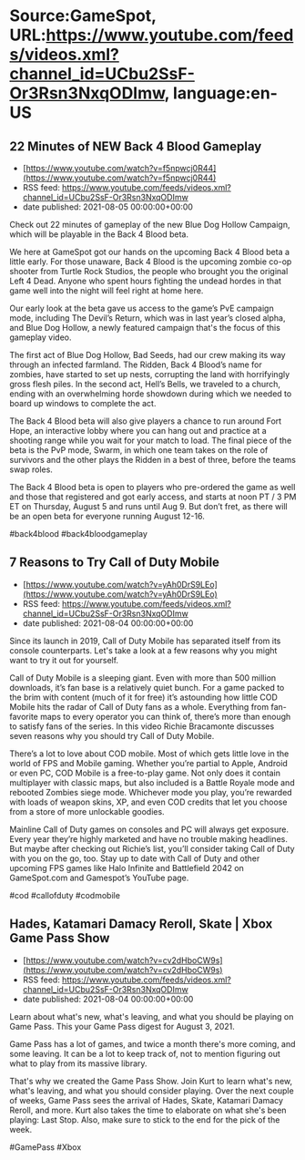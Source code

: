 # Source:GameSpot, URL:https://www.youtube.com/feeds/videos.xml?channel_id=UCbu2SsF-Or3Rsn3NxqODImw, language:en-US

## 22 Minutes of NEW Back 4 Blood Gameplay
 - [https://www.youtube.com/watch?v=f5npwcj0R44](https://www.youtube.com/watch?v=f5npwcj0R44)
 - RSS feed: https://www.youtube.com/feeds/videos.xml?channel_id=UCbu2SsF-Or3Rsn3NxqODImw
 - date published: 2021-08-05 00:00:00+00:00

Check out 22 minutes of gameplay of the new Blue Dog Hollow Campaign, which will be playable in the Back 4 Blood beta.

We here at GameSpot got our hands on the upcoming Back 4 Blood beta a little early. For those unaware, Back 4 Blood is the upcoming zombie co-op shooter from Turtle Rock Studios, the people who brought you the original Left 4 Dead. Anyone who spent hours fighting the undead hordes in that game well into the night will feel right at home here.

Our early look at the beta gave us access to the game’s PvE campaign mode, including The Devil’s Return, which was in last year’s closed alpha, and Blue Dog Hollow, a newly featured campaign that's the focus of this gameplay video.

The first act of Blue Dog Hollow, Bad Seeds, had our crew making its way through an infected farmland. The Ridden, Back 4 Blood’s name for zombies, have started to set up nests, corrupting the land with horrifyingly gross flesh piles. In the second act, Hell’s Bells, we traveled to a church, ending with an overwhelming horde showdown during which we needed to board up windows to complete the act.

The Back 4 Blood beta will also give players a chance to run around Fort Hope, an interactive lobby where you can hang out and practice at a shooting range while you wait for your match to load. The final piece of the beta is the PvP mode, Swarm, in which one team takes on the role of survivors and the other plays the Ridden in a best of three, before the teams swap roles.

The Back 4 Blood beta is open to players who pre-ordered the game as well and those that registered and got early access, and starts at noon PT / 3 PM ET on Thursday, August 5 and runs until Aug 9. But don’t fret, as there will be an open beta for everyone running August 12-16.

#back4blood #back4bloodgameplay

## 7 Reasons to Try Call of Duty Mobile
 - [https://www.youtube.com/watch?v=yAh0DrS9LEo](https://www.youtube.com/watch?v=yAh0DrS9LEo)
 - RSS feed: https://www.youtube.com/feeds/videos.xml?channel_id=UCbu2SsF-Or3Rsn3NxqODImw
 - date published: 2021-08-04 00:00:00+00:00

Since its launch in 2019, Call of Duty Mobile has separated itself from its console counterparts. Let's take a look at a few reasons why you might want to try it out for yourself.


Call of Duty Mobile is a sleeping giant. Even with more than 500 million downloads, it’s fan base is a relatively quiet bunch. For a game packed to the brim with content (much of it for free) it’s astounding how little COD Mobile hits the radar of Call of Duty fans as a whole. Everything from fan-favorite maps to every operator you can think of, there’s more than enough to satisfy fans of the series. In this video Richie Bracamonte discusses seven reasons why you should try Call of Duty Mobile.   


There’s a lot to love about COD mobile. Most of which gets little love in the world of FPS and Mobile gaming. Whether you’re partial to Apple, Android or even PC, COD Mobile is a free-to-play game. Not only does it contain multiplayer with classic maps, but also included is a Battle Royale mode and rebooted Zombies siege mode. Whichever mode you play, you’re rewarded with loads of weapon skins, XP, and even COD credits that let you choose from a store of more unlockable goodies. 


Mainline Call of Duty games on consoles and PC will always get exposure. Every year they’re highly marketed and have no trouble making headlines. But maybe after checking out Richie’s list, you’ll consider taking Call of Duty with you on the go, too. Stay up to date with Call of Duty and other upcoming FPS games like Halo Infinite and Battlefield 2042 on GameSpot.com and Gamespot’s YouTube page.

#cod #callofduty #codmobile

## Hades, Katamari Damacy Reroll, Skate | Xbox Game Pass Show
 - [https://www.youtube.com/watch?v=cv2dHboCW9s](https://www.youtube.com/watch?v=cv2dHboCW9s)
 - RSS feed: https://www.youtube.com/feeds/videos.xml?channel_id=UCbu2SsF-Or3Rsn3NxqODImw
 - date published: 2021-08-04 00:00:00+00:00

Learn about what's new, what's leaving, and what you should be playing on Game Pass. This your Game Pass digest for August 3, 2021. 

Game Pass has a lot of games, and twice a month there's more coming, and some leaving. It can be a lot to keep track of, not to mention figuring out what to play from its massive library. 

That's why we created the Game Pass Show. Join Kurt to learn what's new, what's leaving, and what you should consider playing. Over the next couple of weeks, Game Pass sees the arrival of Hades, Skate, Katamari Damacy Reroll, and more. Kurt also takes the time to elaborate on what she's been playing: Last Stop. Also, make sure to stick to the end for the pick of the week.

#GamePass #Xbox

